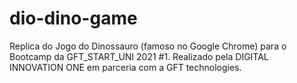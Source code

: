 # dio-dino-game

Replica do Jogo do Dinossauro (famoso no Google Chrome) para o Bootcamp da GFT_START_UNI 2021 #1.
Realizado pela DIGITAL INNOVATION ONE em parceria com a GFT technologies.

